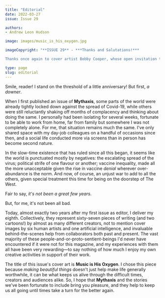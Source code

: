 ```yaml
---
title: "Editorial"
date: 2022-03-27
issue: Issue 29

authors:
- Andrew Leon Hudson

image: images/music_is_his_oxygen.jpg

imageCopyright: "**ISSUE 29** - ***Thanks and Salutations!***

Thanks once again to cover artist Bobby Cooper, whose open invitation to use his work made *Music is His Oxygen* a tempting choice! Bobby works with colored pencil on black paper, with strange and beautiful results — you can check them out on his [Instagram](https://www.instagram.com/bcooperart/), and he has [an online shop](https://www.redbubble.com/people/bcooperart/shop) with myriad cool options too."

type: page
slug: editorial
---
```


Smile, reader! I stand on the threshold of a little anniversary! But first, *a downer*.

When I first published an issue of **Mythaxis**, some parts of the world were already tightly locked down against the spread of Covid-19, while others were still reluctantly shaking off months of complacency and thinking about doing the same. I personally had been isolating for several weeks, fortunate to be able to work from home, far from family but somewhere I was not completely alone. For me, that situation remains much the same. I've only shared space with my day-job colleagues on a handful of occasions since then, and a social life conducted more via screens than in person has become second nature.

In the slow-time existence that has ruled since all this began, it seems like the world is punctuated mostly by negatives: the escalating spread of the virus; political strife of one flavour or another; vaccine inequality, made all the more unacceptable given the rise in vaccine *denial* wherever over-abundance is the norm. And now, of course, an unjust war to add to all the others, given special treatment this time for being on the doorstep of The West. 

Fair to say, *it's not been a great few years*.

But, for me, it's not been all bad. 

Today, almost exactly two years after my first issue as editor, I deliver my eighth. Collectively, they represent sixty-seven pieces of writing (and two cartoons!) by almost as many different creators, not to mention cover images by six human artists and one artificial intelligence, and invaluable behind-the-scenes help from collaborators both past and present. The vast majority of these people-and-or-proto-sentient-beings I'd never have encountered if it were not for this magazine, and my experiences with them all have been very rewarding—to say nothing of how much I enjoy my own creative activities in support of their work. 

The title of this issue's cover art is **Music is His Oxygen**. I chose this piece because *making beautiful things* doesn't just help make life generally worthwhile, it can be what keeps us alive through the difficult times, creators and audiences alike. So, I hope that **Mythaxis** and the stories we've been fortunate to include bring you pleasure, and they help to keep us all going until times take a turn for the better again.
